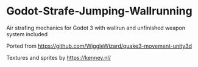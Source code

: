 # Godot-Strafe-Jumping-Wallrunning

Air strafing mechanics for Godot 3 with wallrun and unfinished weapon system included

Ported from https://github.com/WiggleWizard/quake3-movement-unity3d

Textures and sprites by https://kenney.nl/
